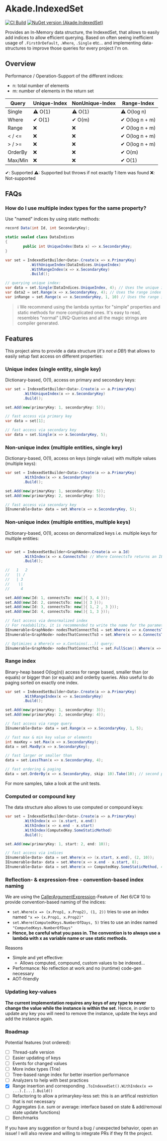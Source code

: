 ﻿# Akade.IndexedSet

[![CI Build](https://github.com/akade/Akade.IndexedSet/actions/workflows/ci-build.yml/badge.svg?branch=master)](https://github.com/akade/Akade.IndexedSet/actions/workflows/ci-build.yml)
[![NuGet version (Akade.IndexedSet)](https://img.shields.io/nuget/v/Akade.IndexedSet.svg)](https://www.nuget.org/packages/Akade.IndexedSet/)

Provides an In-Memory data structure, the IndexedSet, that allows to easily add indices to allow efficient querying. Based on often seeing inefficient usage of 
`.FirstOrDefault`, `.Where`, `.Single` etc... and implementing data-structures to improve those queries for every project I'm on.

## Overview

Performance / Operation-Support of the different indices:

- n: total number of elements
- m: number of elements in the return set

| Query   | Unique-Index | NonUnique-Index | Range-Index     |
| ------  | ------------ | --------------- | --------------- |
| Single  | ⚠ O(1)      | ⚠ O(1)         | ⚠ O(log n)    |
| Where   | ✔ O(1)       | ✔ O(m)         | ✔ O(log n + m) |
| Range   | ❌           | ❌             | ✔ O(log n + m)  |
| < / <=  | ❌           | ❌             | ✔ O(log n + m)  |
| > / >=  | ❌           | ❌             | ✔ O(log n + m)  |
| OrderBy | ❌           | ❌             | ✔ O(m)          |
| Max/Min | ❌           | ❌             | ✔ O(1)          |

✔: Supported
⚠: Supported but throws if not exactly 1 item was found
❌: Not-supported


## FAQs

### How do I use multiple index types for the same property?

Use "named" indices by using static methods:

```csharp
record Data(int Id, int SecondaryKey);

static sealed class DataIndices
{
        public int UniqueIndex(Data x) => x.SecondaryKey;
}

var set = IndexedSetBuilder<Data>.Create(x => x.PrimaryKey)
           .WithUniqueIndex(DataIndices.UniqueIndex)
           .WithRangeIndex(x => x.SecondaryKey)
           .Build();

// querying unique index:
var data = set.Single(DataIndices.UniqueIndex, 4); // Uses the unique index
var data2 = set.Range(x => x.SecondaryKey, 4); // Uses the range index
var inRange = set.Range(x => x.SecondaryKey, 1, 10) // Uses the range index
```

> ℹ We recommend using the lambda syntax for "simple" properties and static methods for more complicated ones. It's easy to read, resembles "normal" LINQ-Queries and all the magic strings are compiler generated.

## Features
This project aims to provide a data structure (*it's not a DB!*) that allows to easily setup fast access on different properties:
### Unique index (single entity, single key)
Dictionary-based, O(1), access on primary and secondary keys:

```csharp
var set = IndexedSetBuilder<Data>.Create(a => a.PrimaryKey)
        .WithUniqueIndex(x => x.SecondaryKey)
        .Build();

set.Add(new(primaryKey: 1, secondaryKey: 5));

// fast access via primary key
var data = set[1];

// fast access via secondary key
var data = set.Single(x => x.SecondaryKey, 5);
```

### Non-unique index (multiple entities, single key)
Dictionary-based, O(1), access on keys (single value) with multiple values (multiple keys):

```csharp
var set = IndexedSetBuilder<Data>.Create(a => a.PrimaryKey)
        .WithIndex(x => x.SecondaryKey)
        .Build();

set.Add(new(primaryKey: 1, secondaryKey: 5));
set.Add(new(primaryKey: 2, secondaryKey: 5));

// fast access via secondary key
IEnumerable<Data> data = set.Where(x => x.SecondaryKey, 5);
```

### Non-unique index (multiple entities, multiple keys)
Dictionary-based, O(1), access on denormalized keys i.e. multiple keys for multiple entities:
```csharp

var set = IndexedSetBuilder<GraphNode>.Create(a => a.Id)
        .WithIndex(x => x.ConnectsTo) // Where ConnectsTo returns an IEnumerable<int>
        .Build();

//   1   2
//   |\ /
//   | 3
//    \|
//     4

set.Add(new(Id: 1, connectsTo: new[]{ 3, 4 }));
set.Add(new(Id: 2, connectsTo: new[]{ 3 }));
set.Add(new(Id: 3, connectsTo: new[]{ 1, 2 , 3 }));
set.Add(new(Id: 4, connectsTo: new[]{ 1, 3 }));

// fast access via denormalized index
// For readability, it is recommended to write the name for the parameter contains
IEnumerable<GraphNode> nodesThatConnectTo1 = set.Where(x => x.ConnectsTo, contains: 1); // returns nodes 3 & 4
IEnumerable<GraphNode> nodesThatConnectTo3 = set.Where(x => x.ConnectsTo, contains: 1); // returns nodes 1 & 2 & 3

// Optimizes a Where(x => x.Contains(...)) query:
IEnumerable<GraphNode> nodesThatConnectTo1 = set.FullScan().Where(x => x.ConnectsTo.Contains(1)); // returns nodes 3 & 4, but enumerates through the entire set
```

### Range index
Binary-heap based O(log(n)) access for range based, smaller than (or equals) or bigger than (or equals) and orderby queries. Also useful to do paging sorted on exactly one index.

```csharp
var set = IndexedSetBuilder<Data>.Create(a => a.PrimaryKey)
        .WithRangeIndex(x => x.SecondaryKey)
        .Build();

set.Add(new(primaryKey: 1, secondaryKey: 3));
set.Add(new(primaryKey: 2, secondaryKey: 4));

// fast access via range query
IEnumerable<Data> data = set.Range(x => x.SecondaryKey, 1, 5);

// fast max & min key value or elements
int maxKey = set.Max(x => x.SecondaryKey);
data = set.MaxBy(x => x.SecondaryKey);

// fast larger or smaller than
data = set.LessThan(x => x.SecondaryKey, 4);

// fast ordering & paging
data = set.OrderBy(x => x.SecondaryKey, skip: 10).Take(10); // second page of 10 elements
```
For more samples, take a look at the unit tests.

### Computed or compound key

The data structure also allows to use computed or compound keys:

```csharp
var set = IndexedSetBuilder<Data>.Create(a => a.PrimaryKey)
        .WithIndex(x => (x.start, x.end))
        .WithIndex(x => x.end - x.start)
        .WithIndex(ComputedKey.SomeStaticMethod)
        .Build();

set.Add(new(primaryKey: 1, start: 2, end: 10));

// fast access via indices
IEnumerable<Data> data = set.Where(x => (x.start, x.end), (2, 10));
IEnumerable<Data> data = set.Where(x => x.end - x.start, 8);
IEnumerable<Data> data = set.Where(x => ComputedKey.SomeStaticMethod, 42);
```

### Reflection- & expression-free - convention-based index naming

We are using the [CallerArgumentExpression](https://docs.microsoft.com/en-us/dotnet/api/system.runtime.compilerservices.callerargumentexpressionattribute)-Feature 
of .Net 6/C# 10 to provide convention-based naming of the indices:
- `set.Where(x => (x.Prop1, x.Prop2), (1, 2))` tries to use an index named `"x => (x.Prop1, x.Prop2)"`
- `set.Where(ComputedKeys.NumberOfDays, 5)` tries to use an index named `"ComputedKeys.NumberOfDays"`
- **Hence, be careful what you pass in. The convention is to always use a lambda with x as variable name or use static methods.**

Reasons
- Simple and yet effective:
  - Allows computed, compound, custom values to be indexed...
- Performance: No reflection at work and no (runtime) code-gen necessary
- AOT-friendly

### Updating key-values
**The current implementation requires any keys of any type to never change the value while the instance is within the set**. Hence, in order to update any key you will need to remove the instance, update the keys and add the instance again.

### Roadmap
Potential features (not ordered):
- [ ] Thread-safe version
- [ ] Easier updating of keys
- [ ] Events for changed values
- [ ] More index types (Trie)
- [ ] Tree-based range index for better insertion performance
- [ ] Analyzers to help with best practices
- [x] Range insertion and corresponding `.ToIndexedSet().WithIndex(x => ...).[...].Build()`
- [ ] Refactoring to allow a primarykey-less set: this is an artifical restriction that is not necessary
- [ ] Aggregates (i.e. sum or average: interface based on state & add/removal state update functions)
- [ ] Benchmarks

If you have any suggestion or found a bug / unexpected behavior, open an issue! I will also review and willing to integrate PRs if they fit the project.
